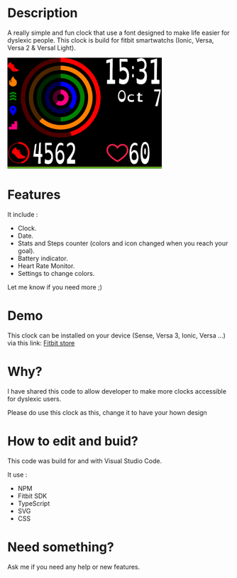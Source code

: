 # Description
A really simple and fun clock that use a font designed to make life easier for dyslexic people.
This clock is build for fitbit smartwatchs (Ionic, Versa, Versa 2 & Versal Light).

![Ionic screenshot 1](Screenshots/ionic10.png)

# Features
It include :
- Clock.
- Date.
- Stats and Steps counter (colors and icon changed when you reach your goal).
- Battery indicator.
- Heart Rate Monitor.
- Settings to change colors.

Let me know if you need more ;)

# Demo
This clock can be installed on your device (Sense, Versa 3, Ionic, Versa ...) via this link: [Fitbit store](https://gam.fitbit.com/gallery/clock/30a55b72-3327-4966-b27c-68c9f820aa64)

# Why?
I have shared this code to allow developer to make more clocks accessible for dyslexic users.

Please do use this clock as this, change it to have your hown design

# How to edit and buid?
This code was build for and with Visual Studio Code.

It use :
- NPM
- Fitbit SDK
- TypeScript
- SVG
- CSS

# Need something?
Ask me if you need any help or new features.
